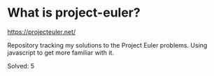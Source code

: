 # What is project-euler?
https://projecteuler.net/

Repository tracking my solutions to the Project Euler problems. Using javascript to get more familiar with it.

Solved: 5